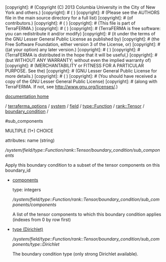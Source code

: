 [copyright]: # (Copyright (C) 2013 Columbia University in the City of New York and others.)
[copyright]: # ( )
[copyright]: # (Please see the AUTHORS file in the main source directory for a full list)
[copyright]: # (of contributors.)
[copyright]: # ( )
[copyright]: # (This file is part of TerraFERMA.)
[copyright]: # ( )
[copyright]: # (TerraFERMA is free software: you can redistribute it and/or modify)
[copyright]: # (it under the terms of the GNU Lesser General Public License as published by)
[copyright]: # (the Free Software Foundation, either version 3 of the License, or)
[copyright]: # ((at your option) any later version.)
[copyright]: # ( )
[copyright]: # (TerraFERMA is distributed in the hope that it will be useful,)
[copyright]: # (but WITHOUT ANY WARRANTY; without even the implied warranty of)
[copyright]: # (MERCHANTABILITY or FITNESS FOR A PARTICULAR PURPOSE. See the)
[copyright]: # (GNU Lesser General Public License for more details.)
[copyright]: # ( )
[copyright]: # (You should have received a copy of the GNU Lesser General Public License)
[copyright]: # (along with TerraFERMA. If not, see <http://www.gnu.org/licenses/>.)

[documentation home](https://github.com/terraferma/terraferma/wiki/Documentation)

/ [terraferma_options](../../../../../../terraferma_options.md) / [system](../../../../../system.md) / [field](../../../../field.md) / [type::Function](../../../type__Function.md) / [rank::Tensor](../../rank__Tensor.md) / [boundary_condition](../boundary_condition.md) /

#sub_components

MULTIPLE (1+) CHOICE 

attributes: name (string) 

*/system/field/type::Function/rank::Tensor/boundary_condition/sub_components*

Apply this boundary condition to a subset of the tensor components on this boundary_id

* [components](sub_components/components.md "child")

    type: integers

    */system/field/type::Function/rank::Tensor/boundary_condition/sub_components/components*

    A list of the tensor components to which this boundary condition applies (indexes from 0 by row first)

* [type (Dirichlet)](sub_components/type__Dirichlet.md "child")

    */system/field/type::Function/rank::Tensor/boundary_condition/sub_components/type::Dirichlet*

    The boundary condition type (only strong Dirichlet available).

[autogenerated]: # (This file was automatically generated from the schema file:/home/cwilson/repos/github/TerraFERMA/TerraFERMA/buckettools/schemas/function.rng.)

